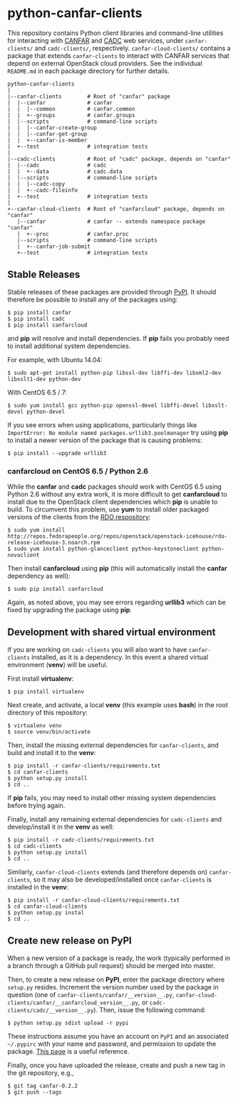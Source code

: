# python-canfar-clients
This repository contains Python client libraries and command-line utilities for interacting with [CANFAR](http://www.canfar.phys.uvic.ca/) and [CADC](http://www.cadc-ccda.hia-iha.nrc-cnrc.gc.ca/) web services, under `canfar-clients/` and `cadc-clients/`, respectively. `canfar-cloud-clients/` contains a package that extends `canfar-clients` to interact with CANFAR services that depend on external OpenStack cloud providers. See the individual `README.md` in each package directory for further details.

```
python-canfar-clients
|
|--canfar-clients        # Root of "canfar" package
|  |--canfar             # canfar
|  |  |--common          # canfar.common
|  |  +--groups          # canfar.groups
|  |--scripts            # command-line scripts
|  |  |--canfar-create-group
|  |  |--canfar-get-group
|  |  +--canfar-is-member
|  +--test               # integration tests
|
|--cadc-clients          # Root of "cadc" package, depends on "canfar"
|  |--cadc               # cadc
|  |  +--data            # cadc.data
|  |--scripts            # command-line scripts
|  |  |--cadc-copy
|  |  +--cadc-fileinfo
|  +--test               # integration tests
|
+--canfar-cloud-clients  # Root of "canfarcloud" package, depends on "canfar"
   |--canfar             # canfar -- extends namespace package "canfar"
   |  +--proc            # canfar.proc
   |--scripts            # command-line scripts
   |  +--canfar-job-submit
   +--test               # integration tests
```

## Stable Releases
Stable releases of these packages are provided through [PyPI](https://pypi.python.org/pypi). It should therefore be possible to install any of the packages using:
```
$ pip install canfar
$ pip install cadc
$ pip install canfarcloud
```
and **pip** will resolve and install dependencies. If **pip** fails you probably need to install additional system dependencies.

For example, with Ubuntu 14.04:
```
$ sudo apt-get install python-pip libssl-dev libffi-dev libxml2-dev libxslt1-dev python-dev
```

With CentOS 6.5 / 7:
```
$ sudo yum install gcc python-pip openssl-devel libffi-devel libxslt-devel python-devel
```

If you see errors when using applications, particularly things like `ImportError: No module named packages.urllib3.poolmanager` try using **pip** to install a newer version of the package that is causing problems:
```
$ pip install --upgrade urllib3
```

### canfarcloud on CentOS 6.5 / Python 2.6
While the **canfar** and **cadc** packages should work with CentOS 6.5 using Python 2.6 without any extra work, it is more difficult to get **canfarcloud** to install due to the OpenStack client dependencies which **pip** is unable to build. To circumvent this problem, use **yum** to install older packaged versions of the clients from the [RDO respository](https://www.rdoproject.org):
```
$ sudo yum install http://repos.fedorapeople.org/repos/openstack/openstack-icehouse/rdo-release-icehouse-3.noarch.rpm
$ sudo yum install python-glanceclient python-keystoneclient python-novaclient
```

Then install **canfarcloud** using **pip** (this will automatically install the **canfar** dependency as well):
```
$ sudo pip install canfarcloud
```

Again, as noted above, you may see errors regarding **urllib3** which can be fixed by upgrading the package using **pip**.

## Development with shared virtual environment
If you are working on `cadc-clients` you will also want to have `canfar-clients` installed, as it is a dependency. In this event a shared virtual environment (**venv**) will be useful.

First install **virtualenv**:
```
$ pip install virtualenv
```

Next create, and activate, a local **venv** (this example uses **bash**) in the root directory of this repository:
```
$ virtualenv venv
$ source venv/bin/activate

```

Then, install the missing external dependencies for `canfar-clients`, and build
and install it to the **venv**:
```
$ pip install -r canfar-clients/requirements.txt
$ cd canfar-clients
$ python setup.py install
$ cd ..
```

If **pip** fails, you may need to install other missing system dependencies before trying again.

Finally, install any remaining external dependencies for `cadc-clients` and
develop/install it in the **venv** as well:
```
$ pip install -r cadc-clients/requirements.txt
$ cd cadc-clients
$ python setup.py install
$ cd ..
```

Similarly, `canfar-cloud-clients` extends (and therefore depends on) `canfar-clients`, so it may also be developed/installed once `canfar-clients` is installed in the **venv**:
```
$ pip install -r canfar-cloud-clients/requirements.txt
$ cd canfar-cloud-clients
$ python setup.py instal
$ cd ..
```

## Create new release on **PyPI**
When a new version of a package is ready, the work (typically performed in a branch through a GitHub pull request) should be merged into master.

Then, to create a new release on **PyPI**, enter the package directory where `setup.py` resides. Increment the version number used by the package in question (one of `canfar-clients/canfar/__version__.py`, `canfar-cloud-clients/canfar/__canfarcloud_version__.py`, or `cadc-clients/cadc/__version__.py`). Then, issue the following command:
```
$ python setup.py sdist upload -r pypi
```

These instructions assume you have an account on `PyPI` and an associated `~/.pypirc` with your name and password, and permission to update the package. [This page](http://peterdowns.com/posts/first-time-with-pypi.html) is a useful reference.

Finally, once you have uploaded the release, create and push a new tag in the git repository, e.g.,
```
$ git tag canfar-0.2.2
$ git push --tags
```
